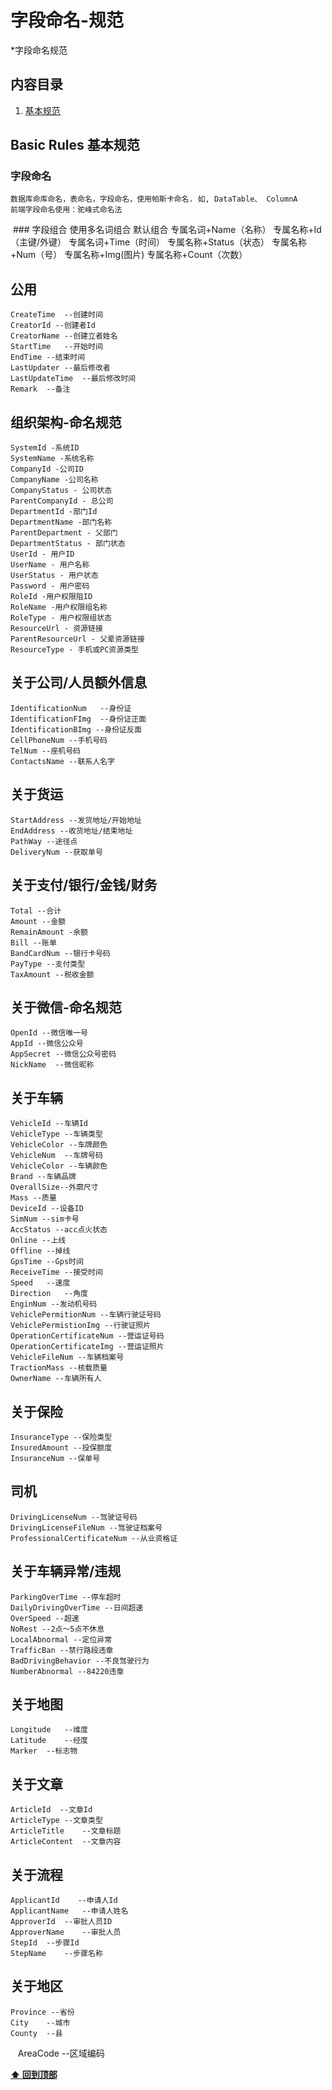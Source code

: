 # 字段命名-规范

*字段命名规范

## 内容目录

  1. [基本规范](#basic-rules-基本规范)
## Basic Rules 基本规范
  ### 字段命名
    数据库命库命名，表命名，字段命名，使用帕斯卡命名. 如, DataTable、 ColumnA
    前端字段命名使用：驼峰式命名法
    
  ### 字段组合
    使用多名词组合
    默认组合
      专属名词+Name（名称）
      专属名称+Id （主键/外键）
      专属名词+Time（时间）
      专属名称+Status（状态）
      专属名称+Num（号）
      专属名称+Img(图片)
      专属名称+Count（次数）
## 公用
    CreateTime  --创建时间
    CreatorId --创建者Id
    CreatorName --创建立者姓名
    StartTime   --开始时间
    EndTime --结束时间
    LastUpdater --最后修改者
    LastUpdateTime  --最后修改时间
    Remark  --备注
## 组织架构-命名规范
    SystemId -系统ID
    SystemName -系统名称
    CompanyId -公司ID
    CompanyName -公司名称
    CompanyStatus - 公司状态 
    ParentCompanyId - 总公司
    DepartmentId -部门Id
    DepartmentName -部门名称
    ParentDepartment - 父部门
    DepartmentStatus - 部门状态
    UserId - 用户ID
    UserName - 用户名称
    UserStatus - 用户状态
    Password - 用户密码
    RoleId -用户权限阻ID
    RoleName -用户权限组名称
    RoleType - 用户权限组状态
    ResourceUrl - 资源链接
    ParentResourceUrl - 父辈资源链接
    ResourceType - 手机或PC资源类型
## 关于公司/人员额外信息
    IdentificationNum   --身份证
    IdentificationFImg  --身份证正面
    IdentificationBImg --身份证反面
    CellPhoneNum --手机号码
    TelNum --座机号码
    ContactsName --联系人名字
## 关于货运
    StartAddress --发货地址/开始地址
    EndAddress --收货地址/结束地址
    PathWay --途径点
    DeliveryNum --获取单号
## 关于支付/银行/金钱/财务
    Total --合计
    Amount --金额
    RemainAmount -余额
    Bill --账单
    BandCardNum --银行卡号码
    PayType --支付类型
    TaxAmount --税收金额
## 关于微信-命名规范
    OpenId --微信唯一号
    AppId --微信公众号 
    AppSecret --微信公众号密码
    NickName  --微信昵称
## 关于车辆
    VehicleId --车辆Id
    VehicleType --车辆类型
    VehicleColor --车牌颜色
    VehicleNum  --车牌号码  
    VehicleColor --车辆颜色
    Brand --车辆品牌
    OverallSize--外廓尺寸
    Mass --质量
    DeviceId --设备ID
    SimNum --sim卡号
    AccStatus --acc点火状态
    Online --上线
    Offline --掉线
    GpsTime --Gps时间
    ReceiveTime --接受时间
    Speed   --速度
    Direction   --角度
    EnginNum --发动机号码
    VehiclePermitionNum --车辆行驶证号码
    VehiclePermistionImg --行驶证照片
    OperationCertificateNum --营运证号码
    OperationCertificateImg --营运证照片
    VehicleFileNum --车辆档案号
    TractionMass --核载质量
    OwnerName --车辆所有人   
## 关于保险
    InsuranceType --保险类型
    InsuredAmount --投保额度
    InsuranceNum --保单号
## 司机
    DrivingLicenseNum --驾驶证号码
    DrivingLicenseFileNum --驾驶证档案号
    ProfessionalCertificateNum --从业资格证    
## 关于车辆异常/违规
    ParkingOverTime --停车超时
    DailyDrivingOverTime --日间超速
    OverSpeed --超速
    NoRest --2点～5点不休息
    LocalAbnormal --定位异常
    TrafficBan --禁行路段违章
    BadDrivingBehavior --不良驾驶行为
    NumberAbnormal --84220违章
## 关于地图
    Longitude   --维度
    Latitude    --经度
    Marker  --标志物
## 关于文章
    ArticleId  --文章Id
    ArticleType --文章类型
    ArticleTitle    --文章标题
    ArticleContent  --文章内容
## 关于流程
    ApplicantId    --申请人Id
    ApplicantName   --申请人姓名
    ApproverId  --审批人员ID
    ApproverName    --审批人员
    StepId  --步骤Id
    StepName    --步骤名称
## 关于地区
    Province --省份
    City    --城市
    County  --县
    AreaCode --区域编码

**[⬆ 回到顶部](#内容目录)**
